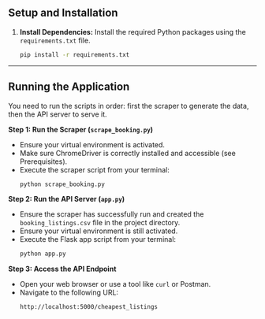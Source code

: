 ## Setup and Installation

1.  **Install Dependencies:** Install the required Python packages using the `requirements.txt` file.
    ```bash
    pip install -r requirements.txt
    ```

---

## Running the Application

You need to run the scripts in order: first the scraper to generate the data, then the API server to serve it.

**Step 1: Run the Scraper (`scrape_booking.py`)**

*   Ensure your virtual environment is activated.
*   Make sure ChromeDriver is correctly installed and accessible (see Prerequisites).
*   Execute the scraper script from your terminal:
    ```bash
    python scrape_booking.py
    ```

**Step 2: Run the API Server (`app.py`)**

*   Ensure the scraper has successfully run and created the `booking_listings.csv` file in the project directory.
*   Ensure your virtual environment is still activated.
*   Execute the Flask app script from your terminal:
    ```bash
    python app.py
    ```
    
**Step 3: Access the API Endpoint**

*   Open your web browser or use a tool like `curl` or Postman.
*   Navigate to the following URL:
    ```
    http://localhost:5000/cheapest_listings
    ```
